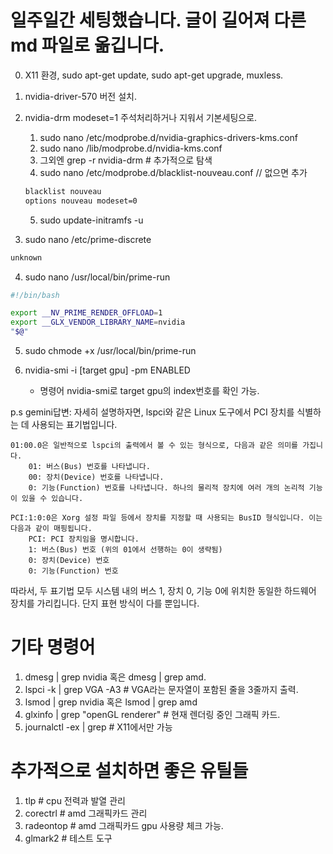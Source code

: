 # 일주일간 세팅했습니다. 글이 길어져 다른 md 파일로 옮깁니다.


0. X11 환경, sudo apt-get update, sudo apt-get upgrade, muxless.

1. nvidia-driver-570 버전 설치.

2. nvidia-drm modeset=1 주석처리하거나 지워서 기본세팅으로.

    1. sudo nano /etc/modprobe.d/nvidia-graphics-drivers-kms.conf
    2. sudo nano /lib/modprobe.d/nvidia-kms.conf
    3. 그외엔 grep -r nvidia-drm # 추가적으로 탐색
    4. sudo nano /etc/modprobe.d/blacklist-nouveau.conf // 없으면 추가
    ```bash
    blacklist nouveau
    options nouveau modeset=0
    ```
    5. sudo update-initramfs -u

3. sudo nano /etc/prime-discrete

```bash
unknown
```

4. sudo nano /usr/local/bin/prime-run

```bash
#!/bin/bash

export __NV_PRIME_RENDER_OFFLOAD=1
export __GLX_VENDOR_LIBRARY_NAME=nvidia
"$@"
```

5. sudo chmode +x /usr/local/bin/prime-run

6. nvidia-smi -i [target gpu] -pm ENABLED
    - 명령어 nvidia-smi로 target gpu의 index번호를 확인 가능.

p.s gemini답변: 자세히 설명하자면, lspci와 같은 Linux 도구에서 PCI 장치를 식별하는 데 사용되는 표기법입니다.

    01:00.0은 일반적으로 lspci의 출력에서 볼 수 있는 형식으로, 다음과 같은 의미를 가집니다.
        01: 버스(Bus) 번호를 나타냅니다.
        00: 장치(Device) 번호를 나타냅니다.
        0: 기능(Function) 번호를 나타냅니다. 하나의 물리적 장치에 여러 개의 논리적 기능이 있을 수 있습니다.

    PCI:1:0:0은 Xorg 설정 파일 등에서 장치를 지정할 때 사용되는 BusID 형식입니다. 이는 다음과 같이 매핑됩니다.
        PCI: PCI 장치임을 명시합니다.
        1: 버스(Bus) 번호 (위의 01에서 선행하는 0이 생략됨)
        0: 장치(Device) 번호
        0: 기능(Function) 번호

따라서, 두 표기법 모두 시스템 내의 버스 1, 장치 0, 기능 0에 위치한 동일한 하드웨어 장치를 가리킵니다. 단지 표현 방식이 다를 뿐입니다.

# 기타 명령어
1. dmesg | grep nvidia 혹은 dmesg | grep amd.
2. lspci -k | grep VGA -A3 # VGA라는 문자열이 포함된 줄을 3줄까지 출력.
3. lsmod | grep nvidia 혹은 lsmod | grep amd
4. glxinfo | grep "openGL renderer" # 현재 렌더링 중인 그래픽 카드.
5. journalctl -ex | grep <target> # X11에서만 가능

# 추가적으로 설치하면 좋은 유틸들

1. tlp # cpu 전력과 발열 관리
2. corectrl # amd 그래픽카드 관리
3. radeontop # amd 그래픽카드 gpu 사용량 체크 가능.
4. glmark2 # 테스트 도구